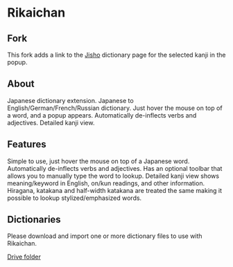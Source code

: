 # Rikaichan

## Fork
This fork adds a link to the [Jisho](https://jisho.org) dictionary page for the selected kanji in the popup.

## About
Japanese dictionary extension.
Japanese to English/German/French/Russian dictionary. Just hover the mouse on top of a word, and a popup appears. Automatically de-inflects verbs and adjectives. Detailed kanji view.


## Features

Simple to use, just hover the mouse on top of a Japanese word.
Automatically de-inflects verbs and adjectives.
Has an optional toolbar that allows you to manually type the word to lookup.
Detailed kanji view shows meaning/keyword in English, on/kun readings, and other information.
Hiragana, katakana and half-width katakana are treated the same making it possible to lookup stylized/emphasized words.

## Dictionaries

Please download and import one or more dictionary files to use with Rikaichan.

[Drive folder](https://drive.google.com/open?id=0BwVl0WUbZr5QQkpEdV9YS1RYNDg)